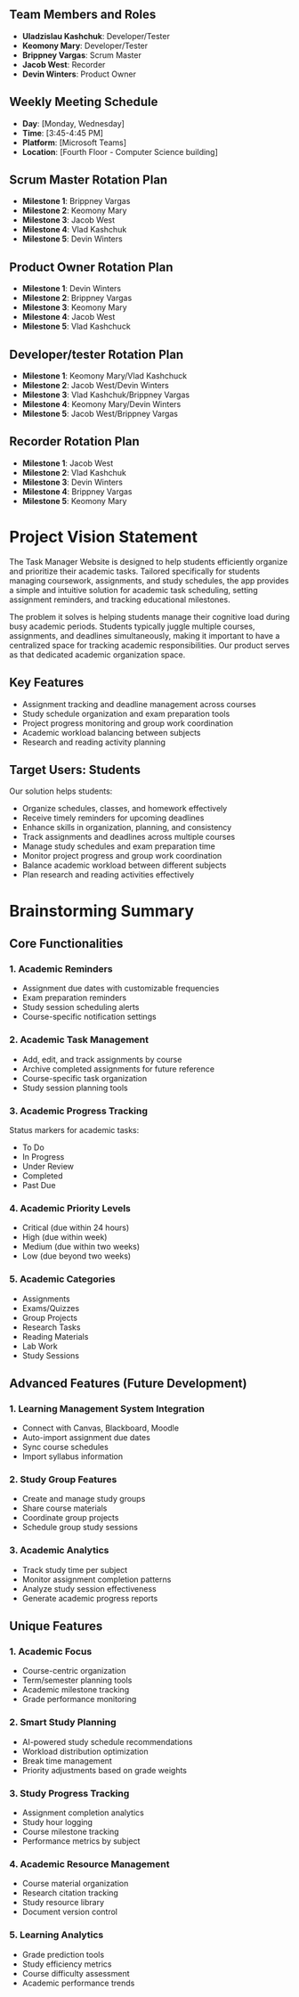 ## Team Members and Roles

- **Uladzislau Kashchuk**: Developer/Tester
- **Keomony Mary**: Developer/Tester
- **Brippney Vargas**: Scrum Master
- **Jacob West**: Recorder
- **Devin Winters**: Product Owner

## Weekly Meeting Schedule

- **Day**: [Monday, Wednesday]
- **Time**: [3:45-4:45 PM]
- **Platform**: [Microsoft Teams]
- **Location**: [Fourth Floor - Computer Science building]

## Scrum Master Rotation Plan

- **Milestone 1**: Brippney Vargas
- **Milestone 2**: Keomony Mary
- **Milestone 3**: Jacob West
- **Milestone 4**: Vlad Kashchuk
- **Milestone 5**: Devin Winters

## Product Owner Rotation Plan

- **Milestone 1**: Devin Winters
- **Milestone 2**: Brippney Vargas
- **Milestone 3**: Keomony Mary
- **Milestone 4**: Jacob West
- **Milestone 5**: Vlad Kashchuck

## Developer/tester Rotation Plan

- **Milestone 1**: Keomony Mary/Vlad Kashchuck
- **Milestone 2**: Jacob West/Devin Winters
- **Milestone 3**: Vlad Kashchuk/Brippney Vargas
- **Milestone 4**: Keomony Mary/Devin Winters
- **Milestone 5**: Jacob West/Brippney Vargas

## Recorder Rotation Plan

- **Milestone 1**: Jacob West
- **Milestone 2**: Vlad Kashchuk
- **Milestone 3**: Devin Winters
- **Milestone 4**: Brippney Vargas
- **Milestone 5**: Keomony Mary

# Project Vision Statement

The Task Manager Website is designed to help students efficiently organize and prioritize their academic tasks. Tailored specifically for students managing coursework, assignments, and study schedules, the app provides a simple and intuitive solution for academic task scheduling, setting assignment reminders, and tracking educational milestones.

The problem it solves is helping students manage their cognitive load during busy academic periods. Students typically juggle multiple courses, assignments, and deadlines simultaneously, making it important to have a centralized space for tracking academic responsibilities. Our product serves as that dedicated academic organization space.

## Key Features

- Assignment tracking and deadline management across courses
- Study schedule organization and exam preparation tools
- Project progress monitoring and group work coordination
- Academic workload balancing between subjects
- Research and reading activity planning

## Target Users: Students

Our solution helps students:

- Organize schedules, classes, and homework effectively
- Receive timely reminders for upcoming deadlines
- Enhance skills in organization, planning, and consistency
- Track assignments and deadlines across multiple courses
- Manage study schedules and exam preparation time
- Monitor project progress and group work coordination
- Balance academic workload between different subjects
- Plan research and reading activities effectively

# Brainstorming Summary

## Core Functionalities

### 1. Academic Reminders

- Assignment due dates with customizable frequencies
- Exam preparation reminders
- Study session scheduling alerts
- Course-specific notification settings

### 2. Academic Task Management

- Add, edit, and track assignments by course
- Archive completed assignments for future reference
- Course-specific task organization
- Study session planning tools

### 3. Academic Progress Tracking

Status markers for academic tasks:

- To Do
- In Progress
- Under Review
- Completed
- Past Due

### 4. Academic Priority Levels

- Critical (due within 24 hours)
- High (due within week)
- Medium (due within two weeks)
- Low (due beyond two weeks)

### 5. Academic Categories

- Assignments
- Exams/Quizzes
- Group Projects
- Research Tasks
- Reading Materials
- Lab Work
- Study Sessions

## Advanced Features (Future Development)

### 1. Learning Management System Integration

- Connect with Canvas, Blackboard, Moodle
- Auto-import assignment due dates
- Sync course schedules
- Import syllabus information

### 2. Study Group Features

- Create and manage study groups
- Share course materials
- Coordinate group projects
- Schedule group study sessions

### 3. Academic Analytics

- Track study time per subject
- Monitor assignment completion patterns
- Analyze study session effectiveness
- Generate academic progress reports

## Unique Features

### 1. Academic Focus

- Course-centric organization
- Term/semester planning tools
- Academic milestone tracking
- Grade performance monitoring

### 2. Smart Study Planning

- AI-powered study schedule recommendations
- Workload distribution optimization
- Break time management
- Priority adjustments based on grade weights

### 3. Study Progress Tracking

- Assignment completion analytics
- Study hour logging
- Course milestone tracking
- Performance metrics by subject

### 4. Academic Resource Management

- Course material organization
- Research citation tracking
- Study resource library
- Document version control

### 5. Learning Analytics

- Grade prediction tools
- Study efficiency metrics
- Course difficulty assessment
- Academic performance trends
